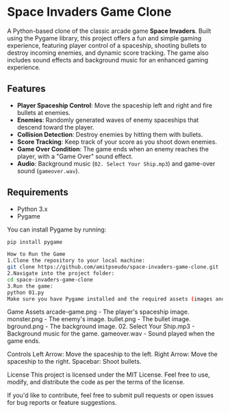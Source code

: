 # Space Invaders Game Clone

A Python-based clone of the classic arcade game **Space Invaders**. Built using the Pygame library, this project offers a fun and simple gaming experience, featuring player control of a spaceship, shooting bullets to destroy incoming enemies, and dynamic score tracking. The game also includes sound effects and background music for an enhanced gaming experience.

## Features

- **Player Spaceship Control**: Move the spaceship left and right and fire bullets at enemies.
- **Enemies**: Randomly generated waves of enemy spaceships that descend toward the player.
- **Collision Detection**: Destroy enemies by hitting them with bullets.
- **Score Tracking**: Keep track of your score as you shoot down enemies.
- **Game Over Condition**: The game ends when an enemy reaches the player, with a "Game Over" sound effect.
- **Audio**: Background music (`02. Select Your Ship.mp3`) and game-over sound (`gameover.wav`).

## Requirements

- Python 3.x
- Pygame

You can install Pygame by running:

```bash
pip install pygame

How to Run the Game
1.Clone the repository to your local machine:
git clone https://github.com/amitpseudo/space-invaders-game-clone.git
2.Navigate into the project folder:
cd space-invaders-game-clone
3.Run the game:
python 01.py
Make sure you have Pygame installed and the required assets (images and sound files) available in the project folder.
```
Game Assets
arcade-game.png - The player's spaceship image.
monster.png - The enemy's image.
bullet.png - The bullet image.
bground.png - The background image.
02. Select Your Ship.mp3 - Background music for the game.
gameover.wav - Sound played when the game ends.

Controls
Left Arrow: Move the spaceship to the left.
Right Arrow: Move the spaceship to the right.
Spacebar: Shoot bullets.

License
This project is licensed under the MIT License. Feel free to use, modify, and distribute the code as per the terms of the license.

If you'd like to contribute, feel free to submit pull requests or open issues for bug reports or feature suggestions.

